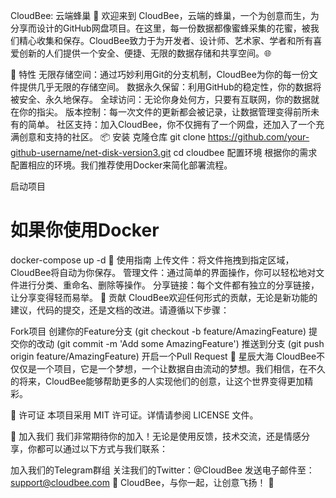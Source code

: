 CloudBee: 云端蜂巢
🌟 欢迎来到 CloudBee，云端的蜂巢，一个为创意而生，为分享而设计的GitHub网盘项目。在这里，每一份数据都像蜜蜂采集的花蜜，被我们精心收集和保存。CloudBee致力于为开发者、设计师、艺术家、学者和所有喜爱创新的人们提供一个安全、便捷、无限的数据存储和共享空间。🌐

🚀 特性
无限存储空间：通过巧妙利用Git的分支机制，CloudBee为你的每一份文件提供几乎无限的存储空间。
数据永久保留：利用GitHub的稳定性，你的数据将被安全、永久地保存。
全球访问：无论你身处何方，只要有互联网，你的数据就在你的指尖。
版本控制：每一次文件的更新都会被记录，让数据管理变得前所未有的简单。
社区支持：加入CloudBee，你不仅拥有了一个网盘，还加入了一个充满创意和支持的社区。
📦 安装
克隆仓库
git clone https://github.com/your-github-username/net-disk-version3.git
cd cloudbee
配置环境
根据你的需求配置相应的环境。我们推荐使用Docker来简化部署流程。

启动项目
# 如果你使用Docker
docker-compose up -d
📘 使用指南
上传文件：将文件拖拽到指定区域，CloudBee将自动为你保存。
管理文件：通过简单的界面操作，你可以轻松地对文件进行分类、重命名、删除等操作。
分享链接：每个文件都有独立的分享链接，让分享变得轻而易举。
🤝 贡献
CloudBee欢迎任何形式的贡献，无论是新功能的建议，代码的提交，还是文档的改进。请遵循以下步骤：

Fork项目
创建你的Feature分支 (git checkout -b feature/AmazingFeature)
提交你的改动 (git commit -m 'Add some AmazingFeature')
推送到分支 (git push origin feature/AmazingFeature)
开启一个Pull Request
🌟 星辰大海
CloudBee不仅仅是一个项目，它是一个梦想，一个让数据自由流动的梦想。我们相信，在不久的将来，CloudBee能够帮助更多的人实现他们的创意，让这个世界变得更加精彩。

📝 许可证
本项目采用 MIT 许可证。详情请参阅 LICENSE 文件。

💬 加入我们
我们非常期待你的加入！无论是使用反馈，技术交流，还是情感分享，你都可以通过以下方式与我们联系：

加入我们的Telegram群组
关注我们的Twitter：@CloudBee
发送电子邮件至：support@cloudbee.com
🐝 CloudBee，与你一起，让创意飞扬！ 🚀
